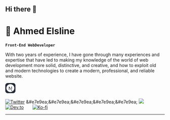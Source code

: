 ## Hi there 👋

# 🫡 Ahmed Elsline

**`Front-End WebDeveloper`**

With two years of experience, I have gone through many experiences and expertise that have led to making my knowledge of the world of web development more solid, distinctive, and creative, and how to exploit old and modern technologies to create a modern, professional, and reliable website.

<!-- Social icons section -->
<p align="center">

<a href="https://www.linkedin.com/in/elsline/"><img width="32px" alt="LinkedIn" title="LinkedIn" src="https://github.com/tandpfun/skill-icons/blob/main/icons/NextJS-Dark.svg"/></a>

<a href="https://twitter.com/DenverCoder1"><img width="32px" alt="Twitter" title="Twitter" src="https://i.imgur.com/AixJgnm.png"/></a>
&#e7e9ea;&#e7e9ea;&#e7e9ea;&#e7e9ea;&#e7e9ea;
<a href="https://discord.gg/fPrdqh3Zfu" alt="Discord" title="Dev Pro Tips Discord Server"><img width="32px" src="https://i.imgur.com/OViZO8J.png"/></a>
&#8287;&#8287;&#8287;&#8287;&#8287;
<a href="https://dev.to/denvercoder1"><img width="32px" alt="Dev.to" title="DenverCoder1 Dev.to" src="https://i.imgur.com/mVm29vK.png"></a>
&#8287;&#8287;&#8287;&#8287;&#8287;
<a href="https://ko-fi.com/jlawrence"><img width="32px" alt="Ko-fi" title="Buy me a coffee" src="https://i.imgur.com/PpLeD3K.png"/></a>

</p>

---
